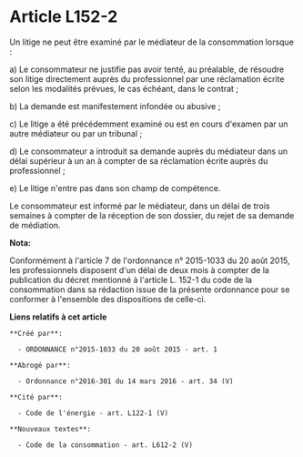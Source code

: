 # Article L152-2

Un litige ne peut être examiné par le médiateur de la consommation lorsque : 

a) Le consommateur ne justifie pas avoir tenté, au préalable, de résoudre son litige directement auprès du professionnel par
une réclamation écrite selon les modalités prévues, le cas échéant, dans le contrat ; 

b) La demande est manifestement infondée ou abusive ; 

c) Le litige a été précédemment examiné ou est en cours d'examen par un autre médiateur ou par un tribunal ; 

d) Le consommateur a introduit sa demande auprès du médiateur dans un délai supérieur à un an à compter de sa réclamation
écrite auprès du professionnel ; 

e) Le litige n'entre pas dans son champ de compétence. 

Le consommateur est informé par le médiateur, dans un délai de trois semaines à compter de la réception de son dossier, du
rejet de sa demande de médiation.

**Nota:**

Conformément à l'article 7 de l'ordonnance n° 2015-1033 du 20 août 2015, les professionnels disposent d'un délai de deux mois
à compter de la publication du décret mentionné à l'article L. 152-1 du code de la consommation dans sa rédaction issue de la
présente ordonnance pour se conformer à l'ensemble des dispositions de celle-ci.

**Liens relatifs à cet article**

	**Créé par**:

	  - ORDONNANCE n°2015-1033 du 20 août 2015 - art. 1

	**Abrogé par**:

	  - Ordonnance n°2016-301 du 14 mars 2016 - art. 34 (V)

	**Cité par**:

	  - Code de l'énergie - art. L122-1 (V)

	**Nouveaux textes**:

	  - Code de la consommation - art. L612-2 (V)
